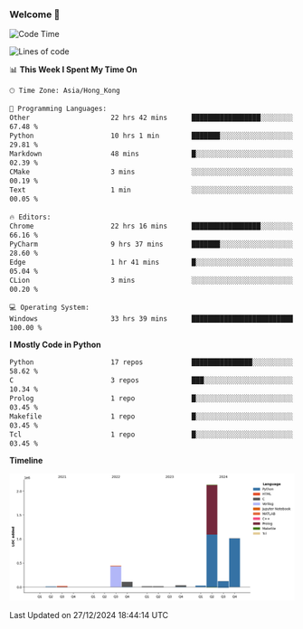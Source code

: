 ### Welcome 👋

<!--START_SECTION:waka-->
![Code Time](http://img.shields.io/badge/Code%20Time-1%2C215%20hrs%205%20mins-blue)

![Lines of code](https://img.shields.io/badge/From%20Hello%20World%20I%27ve%20Written-3.9%20million%20lines%20of%20code-blue)

📊 **This Week I Spent My Time On** 

```text
🕑︎ Time Zone: Asia/Hong_Kong

💬 Programming Languages: 
Other                    22 hrs 42 mins      █████████████████░░░░░░░░   67.48 % 
Python                   10 hrs 1 min        ███████░░░░░░░░░░░░░░░░░░   29.81 % 
Markdown                 48 mins             █░░░░░░░░░░░░░░░░░░░░░░░░   02.39 % 
CMake                    3 mins              ░░░░░░░░░░░░░░░░░░░░░░░░░   00.19 % 
Text                     1 min               ░░░░░░░░░░░░░░░░░░░░░░░░░   00.05 % 

🔥 Editors: 
Chrome                   22 hrs 16 mins      █████████████████░░░░░░░░   66.16 % 
PyCharm                  9 hrs 37 mins       ███████░░░░░░░░░░░░░░░░░░   28.60 % 
Edge                     1 hr 41 mins        █░░░░░░░░░░░░░░░░░░░░░░░░   05.04 % 
CLion                    3 mins              ░░░░░░░░░░░░░░░░░░░░░░░░░   00.20 % 

💻 Operating System: 
Windows                  33 hrs 39 mins      █████████████████████████   100.00 % 
```

**I Mostly Code in Python** 

```text
Python                   17 repos            ███████████████░░░░░░░░░░   58.62 % 
C                        3 repos             ███░░░░░░░░░░░░░░░░░░░░░░   10.34 % 
Prolog                   1 repo              █░░░░░░░░░░░░░░░░░░░░░░░░   03.45 % 
Makefile                 1 repo              █░░░░░░░░░░░░░░░░░░░░░░░░   03.45 % 
Tcl                      1 repo              █░░░░░░░░░░░░░░░░░░░░░░░░   03.45 % 
```



**Timeline**

![Lines of Code chart](https://raw.githubusercontent.com/xhj2501/xhj2501/main/assets/bar_graph.png)


 Last Updated on 27/12/2024 18:44:14 UTC
<!--END_SECTION:waka-->

